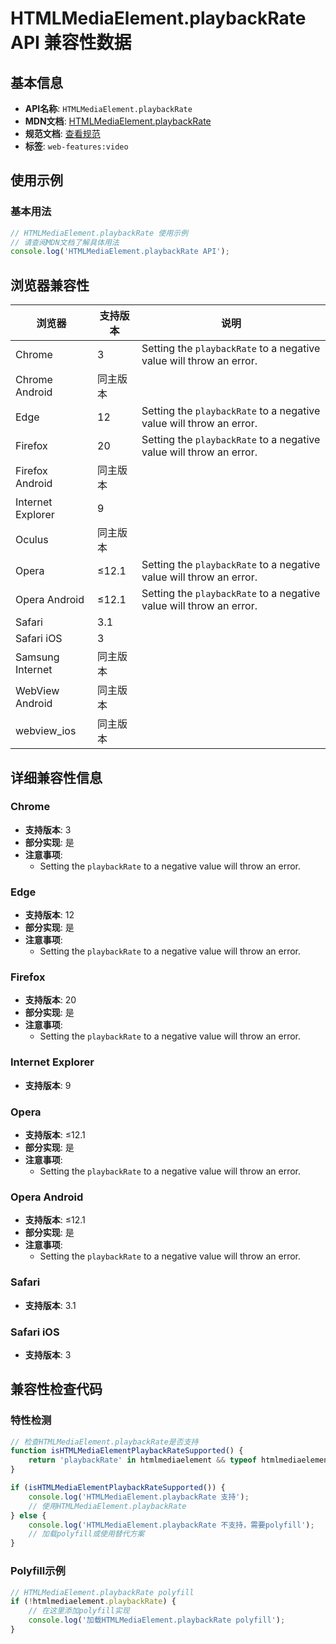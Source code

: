 # HTMLMediaElement.playbackRate API 兼容性数据

## 基本信息

- **API名称**: `HTMLMediaElement.playbackRate`
- **MDN文档**: [HTMLMediaElement.playbackRate](https://developer.mozilla.org/docs/Web/API/HTMLMediaElement/playbackRate)
- **规范文档**: [查看规范](https://html.spec.whatwg.org/multipage/media.html#dom-media-playbackrate-dev)
- **标签**: `web-features:video`

## 使用示例

### 基本用法

```javascript
// HTMLMediaElement.playbackRate 使用示例
// 请查阅MDN文档了解具体用法
console.log('HTMLMediaElement.playbackRate API');
```

## 浏览器兼容性

| 浏览器 | 支持版本 | 说明 |
|--------|----------|------|
| Chrome | 3 | Setting the `playbackRate` to a negative value will throw an error. |
| Chrome Android | 同主版本 |  |
| Edge | 12 | Setting the `playbackRate` to a negative value will throw an error. |
| Firefox | 20 | Setting the `playbackRate` to a negative value will throw an error. |
| Firefox Android | 同主版本 |  |
| Internet Explorer | 9 |  |
| Oculus | 同主版本 |  |
| Opera | ≤12.1 | Setting the `playbackRate` to a negative value will throw an error. |
| Opera Android | ≤12.1 | Setting the `playbackRate` to a negative value will throw an error. |
| Safari | 3.1 |  |
| Safari iOS | 3 |  |
| Samsung Internet | 同主版本 |  |
| WebView Android | 同主版本 |  |
| webview_ios | 同主版本 |  |

## 详细兼容性信息

### Chrome

- **支持版本**: 3
- **部分实现**: 是
- **注意事项**:
  - Setting the `playbackRate` to a negative value will throw an error.

### Edge

- **支持版本**: 12
- **部分实现**: 是
- **注意事项**:
  - Setting the `playbackRate` to a negative value will throw an error.

### Firefox

- **支持版本**: 20
- **部分实现**: 是
- **注意事项**:
  - Setting the `playbackRate` to a negative value will throw an error.

### Internet Explorer

- **支持版本**: 9

### Opera

- **支持版本**: ≤12.1
- **部分实现**: 是
- **注意事项**:
  - Setting the `playbackRate` to a negative value will throw an error.

### Opera Android

- **支持版本**: ≤12.1
- **部分实现**: 是
- **注意事项**:
  - Setting the `playbackRate` to a negative value will throw an error.

### Safari

- **支持版本**: 3.1

### Safari iOS

- **支持版本**: 3

## 兼容性检查代码

### 特性检测

```javascript
// 检查HTMLMediaElement.playbackRate是否支持
function isHTMLMediaElementPlaybackRateSupported() {
    return 'playbackRate' in htmlmediaelement && typeof htmlmediaelement.playbackRate === 'function';
}

if (isHTMLMediaElementPlaybackRateSupported()) {
    console.log('HTMLMediaElement.playbackRate 支持');
    // 使用HTMLMediaElement.playbackRate
} else {
    console.log('HTMLMediaElement.playbackRate 不支持，需要polyfill');
    // 加载polyfill或使用替代方案
}
```

### Polyfill示例

```javascript
// HTMLMediaElement.playbackRate polyfill
if (!htmlmediaelement.playbackRate) {
    // 在这里添加polyfill实现
    console.log('加载HTMLMediaElement.playbackRate polyfill');
}
```

